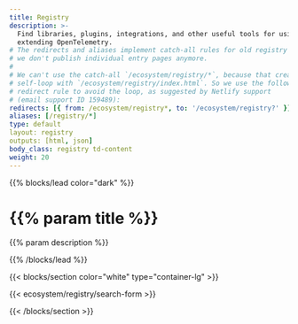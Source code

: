 ```yaml
---
title: Registry 
description: >-
  Find libraries, plugins, integrations, and other useful tools for using and
  extending OpenTelemetry.
# The redirects and aliases implement catch-all rules for old registry entries;
# we don't publish individual entry pages anymore.
#
# We can't use the catch-all `/ecosystem/registry/*`, because that creates a
# self-loop with `/ecosystem/registry/index.html`. So we use the following 
# redirect rule to avoid the loop, as suggested by Netlify support
# (email support ID 159489):
redirects: [{ from: /ecosystem/registry*, to: '/ecosystem/registry?' }]
aliases: [/registry/*] 
type: default  
layout: registry
outputs: [html, json]
body_class: registry td-content
weight: 20
---
```


{{% blocks/lead color="dark" %}}

<!-- markdownlint-disable single-h1 -->

# {{% param title %}} 

{{% param description %}}

{{% /blocks/lead %}}

{{< blocks/section color="white" type="container-lg" >}}

{{< ecosystem/registry/search-form >}}

{{< /blocks/section >}}
